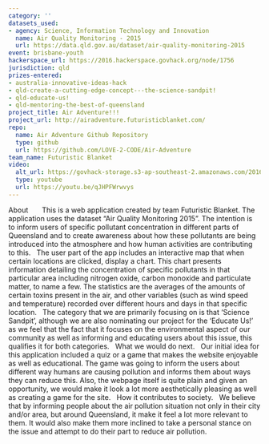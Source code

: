 ```yaml
---
category: ''
datasets_used:
- agency: Science, Information Technology and Innovation
  name: Air Quality Monitoring - 2015
  url: https://data.qld.gov.au/dataset/air-quality-monitoring-2015
event: brisbane-youth
hackerspace_url: https://2016.hackerspace.govhack.org/node/1756
jurisdiction: qld
prizes-entered:
- australia-innovative-ideas-hack
- qld-create-a-cutting-edge-concept---the-science-sandpit!
- qld-educate-us!
- qld-mentoring-the-best-of-queensland
project_title: Air Adventure!!!
project_url: http://airadventure.futuristicblanket.com/
repo:
  name: Air Adventure Github Repository
  type: github
  url: https://github.com/LOVE-2-CODE/Air-Adventure
team_name: Futuristic Blanket
video:
  alt_url: https://govhack-storage.s3-ap-southeast-2.amazonaws.com/2016/govhack.mov
  type: youtube
  url: https://youtu.be/qJHPFWrwvys
---
```


​​​​​​​About
 
 
 
This is a web application created by team Futuristic Blanket. The application uses the dataset “Air Quality Monitoring 2015”. The intention is to inform users of specific pollutant concentration in different parts of Queensland and to create awareness about how these pollutants are being introduced into the atmosphere and how human activities are contributing to this.
 
The user part of the app includes an interactive map that when certain locations are clicked, display a chart. This chart presents information detailing the concentration of specific pollutants in that particular area including nitrogen oxide, carbon monoxide and particulate matter, to name a few. The statistics are the averages of the amounts of certain toxins present in the air, and other variables (such as wind speed and temperature) recorded over different hours and days in that specific location.
 
The category that we are primarily focusing on is that ‘Science Sandpit’, although we are also nominating our project for the ‘Educate Us!’ as we feel that the fact that it focuses on the environmental aspect of our community as well as informing and educating users about this issue, this qualifies it for both categories.
 
What we would do next.
 
Our initial idea for this application included a quiz or a game that makes the website enjoyable as well as educational. The game was going to inform the users about different way humans are causing pollution and informs them about ways they can reduce this. Also, the webpage itself is quite plain and given an opportunity, we would make it look a lot more aesthetically pleasing as well as creating a game for the site.
 
How it contributes to society.
 
We believe that by informing people about the air pollution situation not only in their city and/or area, but around Queensland, it make it feel a lot more relevant to them. It would also make them more inclined to take a personal stance on the issue and attempt to do their part to reduce air pollution.